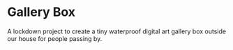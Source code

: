 # Gallery Box

A lockdown project to create a tiny waterproof digital art gallery box outside
our house for people passing by.
